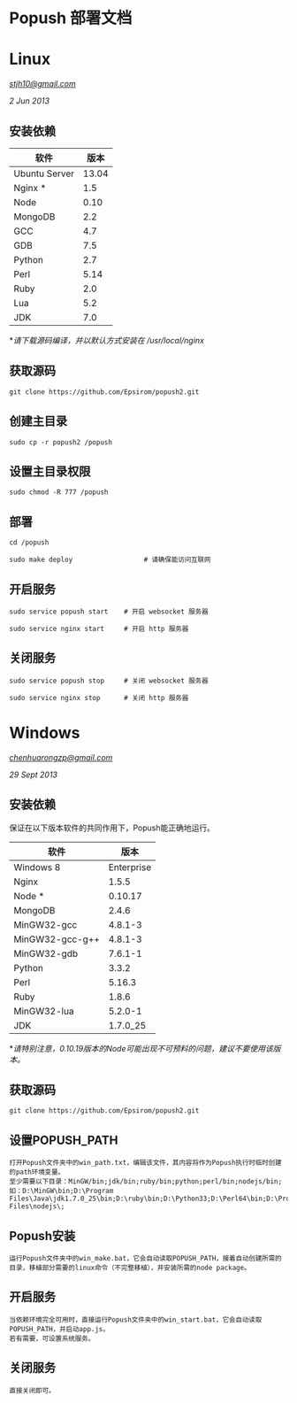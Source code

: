 Popush 部署文档
==============

# Linux

*stjh10@gmail.com*

*2 Jun 2013*

## 安装依赖

软件 | 版本 |
------------- | ----- |
Ubuntu Server | 13.04 |
Nginx *       | 1.5   |
Node          | 0.10  |
MongoDB       | 2.2   |
GCC           | 4.7   |
GDB           | 7.5   |
Python        | 2.7   |
Perl          | 5.14  |
Ruby          | 2.0   |
Lua           | 5.2   |
JDK           | 7.0   |

**请下载源码编译，并以默认方式安装在 /usr/local/nginx*

## 获取源码

	git clone https://github.com/Epsirom/popush2.git

## 创建主目录

	sudo cp -r popush2 /popush
	
## 设置主目录权限
	
	sudo chmod -R 777 /popush

## 部署

	cd /popush
	
	sudo make deploy                  # 请确保能访问互联网

## 开启服务
	
	sudo service popush start    # 开启 websocket 服务器
	
	sudo service nginx start     # 开启 http 服务器

## 关闭服务
	
	sudo service popush stop     # 关闭 websocket 服务器
	
	sudo service nginx stop      # 关闭 http 服务器

# Windows

*chenhuarongzp@gmail.com*

*29 Sept 2013*

## 安装依赖

保证在以下版本软件的共同作用下，Popush能正确地运行。

软件 | 版本 |
--------------- | ---------- |
Windows 8       | Enterprise |
Nginx           | 1.5.5      |
Node *          | 0.10.17    |
MongoDB         | 2.4.6      |
MinGW32-gcc     | 4.8.1-3    |
MinGW32-gcc-g++ | 4.8.1-3    |
MinGW32-gdb     | 7.6.1-1    |
Python          | 3.3.2      |
Perl            | 5.16.3     |
Ruby            | 1.8.6      |
MinGW32-lua     | 5.2.0-1    |
JDK             | 1.7.0_25   |

**请特别注意，0.10.19版本的Node可能出现不可预料的问题，建议不要使用该版本。*

## 获取源码

	git clone https://github.com/Epsirom/popush2.git

## 设置POPUSH_PATH

	打开Popush文件夹中的win_path.txt，编辑该文件，其内容将作为Popush执行时临时创建的path环境变量。
	至少需要以下目录：MinGW/bin;jdk/bin;ruby/bin;python;perl/bin;nodejs/bin;
	如：D:\MinGW\bin;D:\Program Files\Java\jdk1.7.0_25\bin;D:\ruby\bin;D:\Python33;D:\Perl64\bin;D:\Program Files\nodejs\;

## Popush安装

	运行Popush文件夹中的win_make.bat，它会自动读取POPUSH_PATH，接着自动创建所需的目录，移植部分需要的linux命令（不完整移植），并安装所需的node package。

## 开启服务

	当依赖环境完全可用时，直接运行Popush文件夹中的win_start.bat，它会自动读取POPUSH_PATH，并启动app.js。
	若有需要，可设置系统服务。

## 关闭服务

	直接关闭即可。
